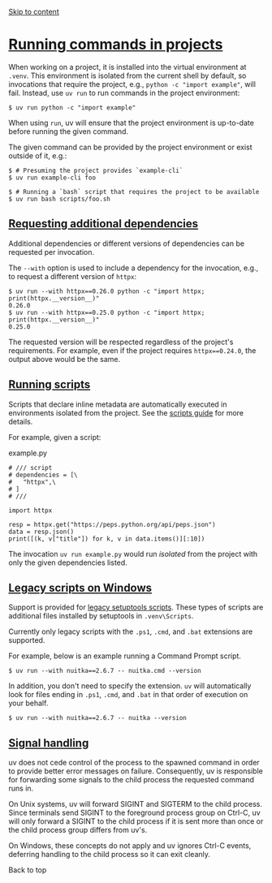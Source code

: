 [Skip to content](https://docs.astral.sh/uv/concepts/projects/run/#running-commands-in-projects)

# [Running commands in projects](https://docs.astral.sh/uv/concepts/projects/run/\#running-commands-in-projects)

When working on a project, it is installed into the virtual environment at `.venv`. This environment
is isolated from the current shell by default, so invocations that require the project, e.g.,
`python -c "import example"`, will fail. Instead, use `uv run` to run commands in the project
environment:

```
$ uv run python -c "import example"

```

When using `run`, uv will ensure that the project environment is up-to-date before running the given
command.

The given command can be provided by the project environment or exist outside of it, e.g.:

```
$ # Presuming the project provides `example-cli`
$ uv run example-cli foo

$ # Running a `bash` script that requires the project to be available
$ uv run bash scripts/foo.sh

```

## [Requesting additional dependencies](https://docs.astral.sh/uv/concepts/projects/run/\#requesting-additional-dependencies)

Additional dependencies or different versions of dependencies can be requested per invocation.

The `--with` option is used to include a dependency for the invocation, e.g., to request a different
version of `httpx`:

```
$ uv run --with httpx==0.26.0 python -c "import httpx; print(httpx.__version__)"
0.26.0
$ uv run --with httpx==0.25.0 python -c "import httpx; print(httpx.__version__)"
0.25.0

```

The requested version will be respected regardless of the project's requirements. For example, even
if the project requires `httpx==0.24.0`, the output above would be the same.

## [Running scripts](https://docs.astral.sh/uv/concepts/projects/run/\#running-scripts)

Scripts that declare inline metadata are automatically executed in environments isolated from the
project. See the [scripts guide](https://docs.astral.sh/uv/guides/scripts/#declaring-script-dependencies) for more
details.

For example, given a script:

example.py

```
# /// script
# dependencies = [\
#   "httpx",\
# ]
# ///

import httpx

resp = httpx.get("https://peps.python.org/api/peps.json")
data = resp.json()
print([(k, v["title"]) for k, v in data.items()][:10])

```

The invocation `uv run example.py` would run _isolated_ from the project with only the given
dependencies listed.

## [Legacy scripts on Windows](https://docs.astral.sh/uv/concepts/projects/run/\#legacy-scripts-on-windows)

Support is provided for
[legacy setuptools scripts](https://packaging.python.org/en/latest/guides/distributing-packages-using-setuptools/#scripts).
These types of scripts are additional files installed by setuptools in `.venv\Scripts`.

Currently only legacy scripts with the `.ps1`, `.cmd`, and `.bat` extensions are supported.

For example, below is an example running a Command Prompt script.

```
$ uv run --with nuitka==2.6.7 -- nuitka.cmd --version

```

In addition, you don't need to specify the extension. `uv` will automatically look for files ending
in `.ps1`, `.cmd`, and `.bat` in that order of execution on your behalf.

```
$ uv run --with nuitka==2.6.7 -- nuitka --version

```

## [Signal handling](https://docs.astral.sh/uv/concepts/projects/run/\#signal-handling)

uv does not cede control of the process to the spawned command in order to provide better error
messages on failure. Consequently, uv is responsible for forwarding some signals to the child
process the requested command runs in.

On Unix systems, uv will forward SIGINT and SIGTERM to the child process. Since terminals send
SIGINT to the foreground process group on Ctrl-C, uv will only forward a SIGINT to the child process
if it is sent more than once or the child process group differs from uv's.

On Windows, these concepts do not apply and uv ignores Ctrl-C events, deferring handling to the
child process so it can exit cleanly.

Back to top